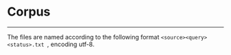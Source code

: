 # Corpus

---

The files are named according to the following format ```<source><query><status>.txt ```, encoding utf-8. 